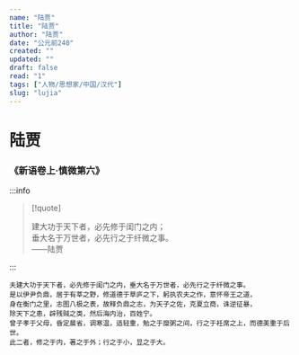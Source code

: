 ```yaml
---
name: "陆贾"
title: "陆贾"
author: "陆贾"
date: "公元前240"
created: ""
updated: ""
draft: false
read: "1"
tags: ["人物/思想家/中国/汉代"]
slug: "lujia"
---
```


# 陆贾

### 《新语卷上·慎微第六》

:::info

> [!quote]
>
> 建大功于天下者，必先修于闺门之内；  
> 垂大名于万世者，必先行之于纤微之事。  
> ——陆贾

:::

```
夫建大功于天下者，必先修于闺门之内，垂大名于万世者，必先行之于纤微之事。
是以伊尹负鼎，居于有莘之野，修道德于草庐之下，躬执农夫之作，意怀帝王之道，
身在衡门之里，志图八极之表，故释负鼎之志，为天子之佐，克夏立商，诛逆征暴，
除天下之患，辟残贼之类，然后海内治，百姓宁。
曾子孝于父母，昏定晨省，调寒温，适轻重，勉之于糜粥之间，行之于衽席之上，而德美重于后世。
此二者，修之于内，著之于外；行之于小，显之于大。
```
